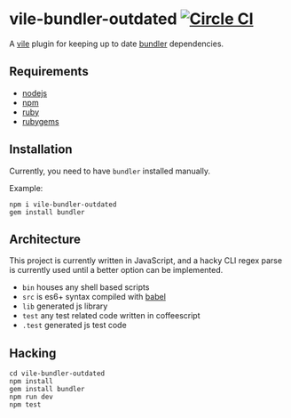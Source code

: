 # vile-bundler-outdated [![Circle CI](https://circleci.com/gh/brentlintner/vile-bundler-outdated.svg?style=svg&circle-token=c85edd896691e55d036186ac2231b8ab3d396947)](https://circleci.com/gh/brentlintner/vile-bundler-outdated)

A [vile](http://vile.io) plugin for keeping up to date [bundler](https://github.com/bundler/bundler) dependencies.

## Requirements

- [nodejs](http://nodejs.org)
- [npm](http://npmjs.org)
- [ruby](http://nodejs.org)
- [rubygems](http://rubygems.org)

## Installation

Currently, you need to have `bundler` installed manually.

Example:

    npm i vile-bundler-outdated
    gem install bundler

## Architecture

This project is currently written in JavaScript,
and a hacky CLI regex parse is currently used until
a better option can be implemented.

- `bin` houses any shell based scripts
- `src` is es6+ syntax compiled with [babel](https://babeljs.io)
- `lib` generated js library
- `test` any test related code written in coffeescript
- `.test` generated js test code

## Hacking

    cd vile-bundler-outdated
    npm install
    gem install bundler
    npm run dev
    npm test
